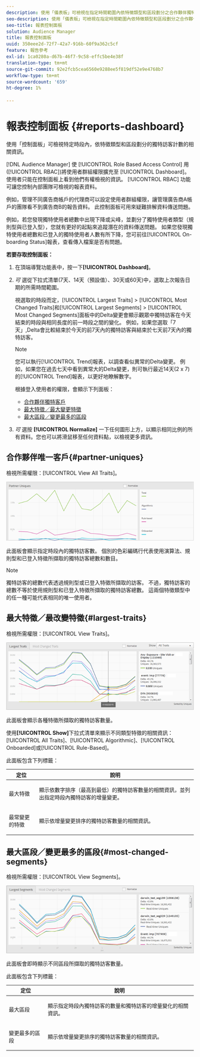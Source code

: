 ```yaml
---
description: 使用「儀表板」可檢視在指定時間範圍內依特徵類型和區段劃分之合作夥伴獨特訪客計數的相關資訊。
seo-description: 使用「儀表板」可檢視在指定時間範圍內依特徵類型和區段劃分之合作夥伴獨特訪客計數的相關資訊。
seo-title: 報表控制面板
solution: Audience Manager
title: 報表控制面板
uuid: 350eee2d-72f7-42a7-916b-60f9a362c5cf
feature: 報告參考
exl-id: 1ca0280a-d67b-46f7-9c58-effc5be4e38f
translation-type: tm+mt
source-git-commit: 92e2fcb5cea6560e9288ee5f819df52e9e4768b7
workflow-type: tm+mt
source-wordcount: '659'
ht-degree: 1%

---
```


# 報表控制面板 {#reports-dashboard}

使用「控制面板」可檢視特定時段內，依特徵類型和區段劃分的獨特訪客計數的相關資訊。

<!-- 

c_dashboard.xml

 -->

[!DNL Audience Manager] 使 [!UICONTROL Role Based Access Control] 用([!UICONTROL RBAC])將使用者群組權限擴充至 [!UICONTROL Dashboard]。使用者只能在控制面板上看到他們有權檢視的資訊。 [!UICONTROL RBAC] 功能可讓您控制內部團隊可檢視的報表資料。

例如，管理不同廣告商帳戶的代理商可以設定使用者群組權限，讓管理廣告商A帳戶的團隊看不到廣告商B的報告資料。 此控制面板可用來疑難排解資料傳送問題。

例如，若您發現獨特使用者總數中出現下降或尖峰，並劃分了獨特使用者類型（規則型與已登入型），您就有更好的起點來追蹤潛在的資料傳送問題。 如果您發現獨特使用者總數和已登入的獨特使用者人數有所下降，您可前往[!UICONTROL On-boarding Status]報表，查看傳入檔案是否有問題。

**若要存取控制面板：**

1. 在頂端導覽功能表中，按一下&#x200B;**[!UICONTROL Dashboard]**。
2. *可* 選從下拉式清單(7天、14天（預設值）、30天或60天)中，選取上次報告日期的所需時間範圍。

   視選取的時段而定，[!UICONTROL Largest Traits] > [!UICONTROL Most Changed Traits]和[!UICONTROL Largest Segments] > [!UICONTROL Most Changed Segments]面板中的Delta變更會顯示觀眾中獨特訪客在今天結束的時段與相同長度的前一時段之間的變化。 例如，如果您選取「7天」,Delta會比較結束於今天的前7天內的獨特訪客與結束於七天前7天內的獨特訪客。

   >[!NOTE]
   >
   >您可以執行[!UICONTROL Trend]報表，以調查看似異常的Delta變更。 例如，如果您在過去七天中看到異常大的Delta變更，則可執行最近14天(2 x 7)的[!UICONTROL Trend]報表，以更好地瞭解數字。

   根據登入使用者的權限，會顯示下列面板：

   * [合作夥伴獨特客戶](../reporting/reports-dashboard.md#partner-uniques)
   * [最大特徵／最大變更特徵](../reporting/reports-dashboard.md#largest-traits)
   * [最大區段／變更最多的區段](../reporting/reports-dashboard.md#most-changed-segments)

3. *可* 選按 **[!UICONTROL Normalize]** 一下任何圖形上方，以顯示相同比例的所有資料。您也可以將滑鼠移至任何資料點，以檢視更多資訊。

## 合作夥伴唯一客戶{#partner-uniques}

檢視所需權限：[!UICONTROL View All Traits]。

![](assets/partner_uniques.png)

此面板會顯示指定時段內的獨特訪客數。 個別的色彩編碼行代表使用演算法、規則型和已登入特徵所擷取的獨特訪客總數和數目。

>[!NOTE]
>
>獨特訪客的總數代表透過規則型或已登入特徵所擷取的訪客。 不過，獨特訪客的總數不等於使用規則型和已登入特徵所擷取的獨特訪客總數。 這兩個特徵類型中的任一種可能代表相同的唯一使用者。

## 最大特徵／最改變特徵{#largest-traits}

檢視所需權限：[!UICONTROL View Traits]。

![](assets/largest_traits.png)

此面板會顯示各種特徵所擷取的獨特訪客數量。

使用&#x200B;**[!UICONTROL Show]**&#x200B;下拉式清單來顯示不同類型特徵的相關資訊：[!UICONTROL All Traits]、[!UICONTROL Algorithmic]、[!UICONTROL Onboarded]或[!UICONTROL Rule-Based]。

此面板包含下列標籤：

<table id="table_DA48BDEB4E0143BEA4EB85AC26FF6AE3"> 
 <thead> 
  <tr> 
   <th colname="col1" class="entry"> 定位 </th> 
   <th colname="col2" class="entry"> 說明 </th> 
  </tr> 
 </thead>
 <tbody> 
  <tr> 
   <td colname="col1"> <p><span class="wintitle"> 最大特徵</span> </p> </td> 
   <td colname="col2"> <p>顯示依數字排序（最高到最低）的獨特訪客數量的相關資訊，並列出指定時段內獨特訪客的增量變更。 </p> </td> 
  </tr> 
  <tr> 
   <td colname="col1"> <p><span class="wintitle"> 最常變更的特徵</span> </p> </td> 
   <td colname="col2"> <p>顯示依增量變更排序的獨特訪客數量的相關資訊。 </p> </td> 
  </tr> 
 </tbody> 
</table>

## 最大區段／變更最多的區段{#most-changed-segments}

檢視所需權限：[!UICONTROL View Segments]。

![](assets/largest_segments.png)

此面板會即時顯示不同區段所擷取的獨特訪客數量。

此面板包含下列標籤：

<table id="table_8E22E0579FA74C5A86CC40B40B2548BE"> 
 <thead> 
  <tr> 
   <th colname="col1" class="entry"> 定位 </th> 
   <th colname="col2" class="entry"> 說明 </th> 
  </tr> 
 </thead>
 <tbody> 
  <tr> 
   <td colname="col1"> <p><span class="wintitle"> 最大區段</span> </p> </td> 
   <td colname="col2"> <p>顯示指定時段內獨特訪客的數量和獨特訪客的增量變化的相關資訊。 </p> </td> 
  </tr> 
  <tr> 
   <td colname="col1"> <p><span class="wintitle"> 變更最多的區段</span> </p> </td> 
   <td colname="col2"> <p>顯示依增量變更排序的獨特訪客數量的相關資訊。 </p> </td> 
  </tr> 
 </tbody> 
</table>
